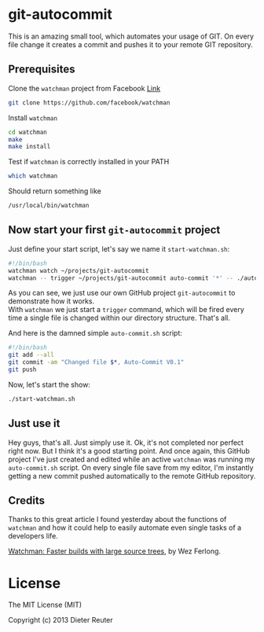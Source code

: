git-autocommit
==============

This is an amazing small tool, which automates your usage of GIT.  On every file change it creates a commit and pushes it to your remote GIT repository. 



Prerequisites
-------------

Clone the `watchman` project from Facebook [Link](https://github.com/facebook/watchman)
```bash
git clone https://github.com/facebook/watchman
```

Install `watchman`
```bash
cd watchman
make
make install
```

Test if `watchman` is correctly installed in your PATH
```bash
which watchman
```
Should return something like
```bash
/usr/local/bin/watchman
```


Now start your first `git-autocommit` project
---------------------------------------------

Just define your start script, let's say we name it `start-watchman.sh`:
```bash
#!/bin/bash
watchman watch ~/projects/git-autocommit
watchman -- trigger ~/projects/git-autocommit auto-commit '*' -- ./auto-commit.sh
```

As you can see, we just use our own GitHub project `git-autocommit` to demonstrate how it works.  
With `watchman` we just start a `trigger` command, which will be fired every time a single file 
is changed within our directory structure.  That's all.

And here is the damned simple `auto-commit.sh` script:
```bash
#!/bin/bash
git add --all
git commit -am "Changed file $*, Auto-Commit V0.1"
git push
```

Now, let's start the show:
```bash
./start-watchman.sh
```


Just use it
-----------

Hey guys, that's all.  Just simply use it.
Ok, it's not completed nor perfect right now.  But I think it's a good starting point.
And once again, this GitHub project I've just created and edited while an active `watchman` was running my `auto-commit.sh` script.
On every single file save from my editor, I'm instantly getting a new commit pushed automatically to the remote GitHub repository.


Credits
-------

Thanks to this great article I found yesterday about the functions of `watchman` and how it could help to easily
automate even single tasks of a developers life.

[Watchman: Faster builds with large source trees](https://www.facebook.com/notes/facebook-engineering/watchman-faster-builds-with-large-source-trees/10151457195103920), by Wez Ferlong.



License
=======
The MIT License (MIT)

Copyright (c) 2013 Dieter Reuter

